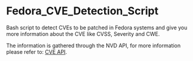 # Fedora_CVE_Detection_Script
Bash script to detect CVEs to be patched in Fedora systems and give you more information about the CVE like CVSS, Severity and CWE.

The information is gathered through the NVD API, for more information please refer to: [CVE API](https://nvd.nist.gov/developers/vulnerabilities).
